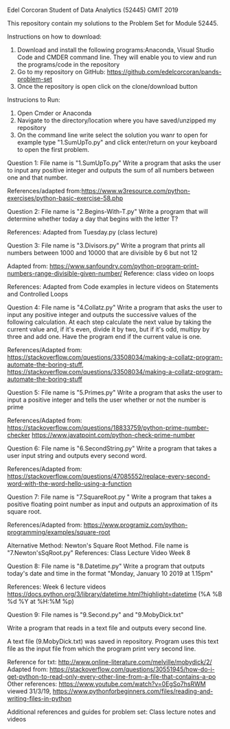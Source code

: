 
Edel Corcoran Student of Data Analytics (52445) GMIT 2019

This repository contain my solutions to the Problem Set for Module 52445.

Instructions on how to download:
1. Download and install the following programs:Anaconda, Visual Studio Code and CMDER command line. They will enable you to view and run the programs/code in the repository
2. Go to my repository on GitHub: https://github.com/edelcorcoran/pands-problem-set
3. Once the repository is open click on the clone/download button

Instrucions to Run:
1. Open Cmder or Anaconda 
2. Navigate to the directory/location where you have saved/unzipped my repository
3. On the command line write select the solution you wanr to open for example type "1.SumUpTo.py" and click enter/return on your keyboard to open the first problem.

Question 1: File name is "1.SumUpTo.py"
Write a program that asks the user to input any positive integer and outputs the sum of all numbers between one and that number.

References/adapted from:https://www.w3resource.com/python-exercises/python-basic-exercise-58.php

Question 2: File name is "2.Begins-With-T.py"
Write a program that will determine whether today a day that begins with the letter T?

References: Adapted from Tuesday.py (class lecture)

Question 3: File name is "3.Divisors.py"
Write a program that prints all numbers between 1000 and 10000 that are divisible by 6 but not 12

Adapted from: https://www.sanfoundry.com/python-program-print-numbers-range-divisible-given-number/
Reference: class video on loops 

References: Adapted from Code examples in lecture videos on Statements and Controlled Loops

Question 4: File name is "4.Collatz.py"
Write a program that asks the user to input any positive integer and outputs the successive values of the following calculation. At each step calculate the next value by taking the current value and, if it's even, divide it by two, but if it's odd, multipy by three and add one. Have the program end if the current value is one.

References/Adapted from: 
https://stackoverflow.com/questions/33508034/making-a-collatz-program-automate-the-boring-stuff, 
https://stackoverflow.com/questions/33508034/making-a-collatz-program-automate-the-boring-stuff

Question 5: File name is "5.Primes.py"
Write a program that asks the user to input a positive integer and tells the user whether or not the number is prime

References/Adapted from:
https://stackoverflow.com/questions/18833759/python-prime-number-checker
https://www.javatpoint.com/python-check-prime-number

Question 6: File name is "6.SecondString.py"
Write a program that takes a user input string and outputs every second word.

References/Adapted from: 
https://stackoverflow.com/questions/47085552/replace-every-second-word-with-the-word-hello-using-a-function

Question 7: File name is "7.SquareRoot.py "
Write a program that takes a positive floating point number as input and outputs an approximation of its square root.

References/Adapted from: 
https://www.programiz.com/python-programming/examples/square-root 

Alternative Method: Newton's Square Root Method. File name is "7.Newton'sSqRoot.py"
References: Class Lecture Video Week 8

Question 8: File name is "8.Datetime.py"
Write a program that outputs today's date and time in the format "Monday, January 10 2019 at 1.15pm"

References: 
Week 6 lecture videos
https://docs.python.org/3/library/datetime.html?highlight=datetime (%A  %B %d %Y at %H:%M %p)

Question 9: File names is "9.Second.py" and "9.MobyDick.txt"

Write a program that reads in a text file and outputs every second line. 

A text file (9.MobyDick.txt) was saved in repository. Program uses this text file as the input file from which the program print very second line.

Reference for txt: http://www.online-literature.com/melville/mobydick/2/
Adapted from: https://stackoverflow.com/questions/30551945/how-do-i-get-python-to-read-only-every-other-line-from-a-file-that-contains-a-po
Other references: https://www.youtube.com/watch?v=0EgSo7hsRWM viewed 31/3/19, https://www.pythonforbeginners.com/files/reading-and-writing-files-in-python



Additional references and guides for problem set:
Class lecture notes and videos






